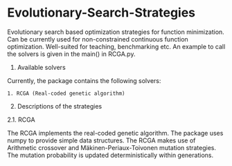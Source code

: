 # Evolutionary-Search-Strategies
Evolutionary search based optimization strategies for function minimization. Can be currently used for non-constrained continuous function optimization. Well-suited for teaching, benchmarking etc. An example to call the solvers is given in the main() in RCGA.py. 

1. Available solvers

  Currently, the package contains the following solvers:
  
    1. RCGA (Real-coded genetic algorithm)
    
2. Descriptions of the strategies
 
 2.1. RCGA
 
The RCGA implements the real-coded genetic algorithm. The package uses numpy to provide simple data structures. The RCGA makes use of Arithmetic crossover and Mäkinen-Periaux-Toivonen mutation strategies. The mutation probability is updated deterministically within generations.


 

